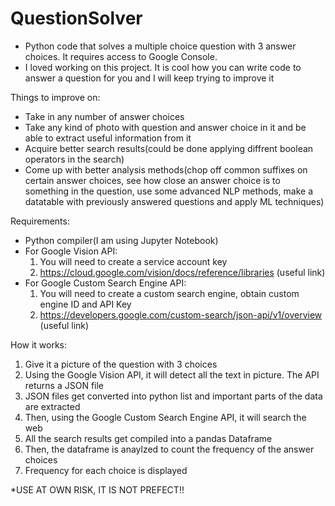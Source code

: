 # QuestionSolver
- Python code that solves a multiple choice question with 3 answer choices. It requires access to Google Console. 
- I loved working on this project. It is cool how you can write code to answer a question for you and I will keep trying to improve it

Things to improve on:
  - Take in any number of answer choices
  - Take any kind of photo with question and answer choice in it and be able to extract useful information from it
  - Acquire better search results(could be done applying diffrent boolean operators in the search) 
  - Come up with better analysis methods(chop off common suffixes on certain answer choices, see how close an answer choice is to something    in the question, use some advanced NLP methods, make a datatable with previously answered questions and apply ML techniques)
  
Requirements:
  - Python compiler(I am using Jupyter Notebook)
  - For Google Vision API:
    1. You will need to create a service account key
    2. https://cloud.google.com/vision/docs/reference/libraries (useful link)
  - For Google Custom Search Engine API:
    1. You  will need to create a custom search engine, obtain custom engine ID and API Key
    2. https://developers.google.com/custom-search/json-api/v1/overview (useful link)

How it works:
  1. Give it a picture of the question with 3 choices
  2. Using the Google Vision API, it will detect all the text in picture. The API returns a JSON file
  3. JSON files get converted into python list and important parts of the data are extracted
  4. Then, using the Google Custom Search Engine API, it will search the web
  5. All the search results get compiled into a pandas Dataframe
  6. Then, the dataframe is anaylzed to count the frequency of the answer choices 
  7. Frequency for each choice is displayed
 
*USE AT OWN RISK, IT IS NOT PREFECT!!
